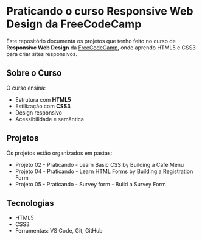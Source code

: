 # Praticando o curso Responsive Web Design da FreeCodeCamp

Este repositório documenta os projetos que tenho feito no curso de **Responsive Web Design** da [FreeCodeCamp](https://www.freecodecamp.org/learn/2022/responsive-web-design/), onde aprendo HTML5 e CSS3 para criar sites responsivos.

## Sobre o Curso

O curso ensina:
- Estrutura com **HTML5**
- Estilização com **CSS3**
- Design responsivo
- Acessibilidade e semântica

## Projetos

Os projetos estão organizados em pastas:
- Projeto 02 - Praticando - Learn Basic CSS by Building a Cafe Menu
- Projeto 04 - Praticando - Learn HTML Forms by Building a Registration Form
- Projeto 05 - Praticando - Survey form - Build a Survey Form

## Tecnologias
- HTML5
- CSS3
- Ferramentas: VS Code, Git, GitHub

